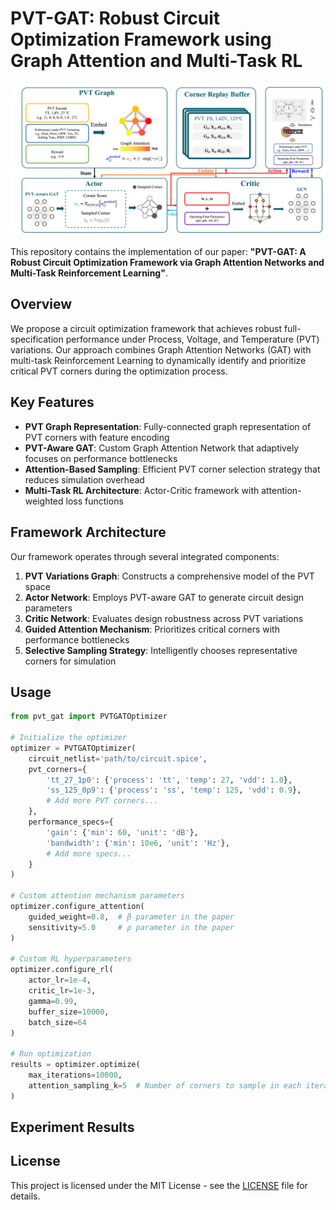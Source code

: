 # PVT-GAT: Robust Circuit Optimization Framework using Graph Attention and Multi-Task RL

<p align="center">
  <img src="assets/framework_overview.png" width="800">
</p>

This repository contains the implementation of our paper: **"PVT-GAT: A Robust Circuit Optimization Framework via Graph Attention Networks and Multi-Task Reinforcement Learning"**.

## Overview

We propose a circuit optimization framework that achieves robust full-specification performance under Process, Voltage, and Temperature (PVT) variations. Our approach combines Graph Attention Networks (GAT) with multi-task Reinforcement Learning to dynamically identify and prioritize critical PVT corners during the optimization process.

## Key Features

- **PVT Graph Representation**: Fully-connected graph representation of PVT corners with feature encoding
- **PVT-Aware GAT**: Custom Graph Attention Network that adaptively focuses on performance bottlenecks
- **Attention-Based Sampling**: Efficient PVT corner selection strategy that reduces simulation overhead
- **Multi-Task RL Architecture**: Actor-Critic framework with attention-weighted loss functions

## Framework Architecture

Our framework operates through several integrated components:

1. **PVT Variations Graph**: Constructs a comprehensive model of the PVT space
2. **Actor Network**: Employs PVT-aware GAT to generate circuit design parameters
3. **Critic Network**: Evaluates design robustness across PVT variations
4. **Guided Attention Mechanism**: Prioritizes critical corners with performance bottlenecks
5. **Selective Sampling Strategy**: Intelligently chooses representative corners for simulation

## Usage

```python
from pvt_gat import PVTGATOptimizer

# Initialize the optimizer
optimizer = PVTGATOptimizer(
    circuit_netlist='path/to/circuit.spice',
    pvt_corners={
        'tt_27_1p0': {'process': 'tt', 'temp': 27, 'vdd': 1.0},
        'ss_125_0p9': {'process': 'ss', 'temp': 125, 'vdd': 0.9},
        # Add more PVT corners...
    },
    performance_specs={
        'gain': {'min': 60, 'unit': 'dB'},
        'bandwidth': {'min': 10e6, 'unit': 'Hz'},
        # Add more specs...
    }
)

# Custom attention mechanism parameters
optimizer.configure_attention(
    guided_weight=0.8,  # β parameter in the paper
    sensitivity=5.0     # ρ parameter in the paper
)

# Custom RL hyperparameters
optimizer.configure_rl(
    actor_lr=1e-4,
    critic_lr=1e-3,
    gamma=0.99,
    buffer_size=10000,
    batch_size=64
)

# Run optimization
results = optimizer.optimize(
    max_iterations=10000,
    attention_sampling_k=5  # Number of corners to sample in each iteration
)
```


## Experiment Results


## License

This project is licensed under the MIT License - see the [LICENSE](LICENSE) file for details.
